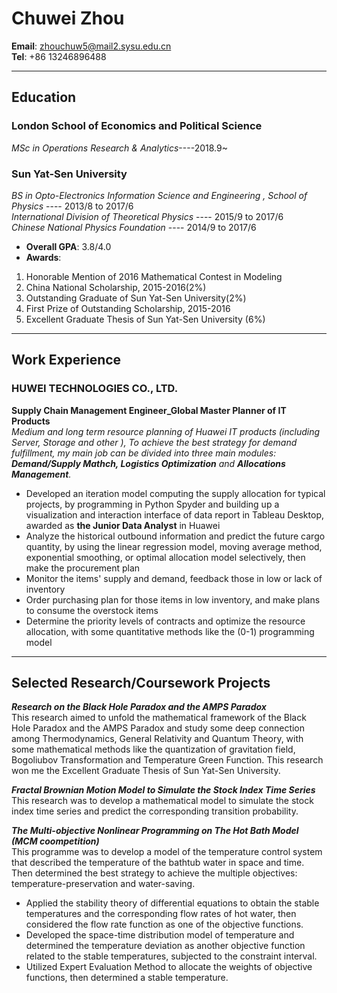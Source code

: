 # Chuwei Zhou   

**Email**:  zhouchuw5@mail2.sysu.edu.cn   
**Tel**: +86 13246896488


-------------------


## Education    
### London School of Economics and Political Science    

_MSc in Operations Research & Analytics_----2018.9~        

   
### Sun Yat-Sen University  


_BS in Opto-Electronics Information Science and Engineering , School of Physics_ ---- 2013/8 to 2017/6   
_International Division of Theoretical Physics_ ---- 2015/9 to 2017/6    
_Chinese National Physics Foundation_ ---- 2014/9 to 2017/6     
- **Overall GPA**: 3.8/4.0    
- **Awards**:     
 1. Honorable Mention of 2016 Mathematical Contest in Modeling     
 2. China National Scholarship, 2015-2016(2%)      
 3. Outstanding Graduate of Sun Yat-Sen University(2%)     
 4. First Prize of Outstanding Scholarship, 2015-2016    
 5. Excellent Graduate Thesis of Sun Yat-Sen University (6%)            
       
 -------------------       
    
## Work Experience     
### HUWEI TECHNOLOGIES CO., LTD.     
**Supply Chain Management Engineer_Global Master Planner of IT Products**    
_Medium and long term resource planning of Huawei IT products (including Server, Storage and other ), To achieve the best strategy for demand fulfillment, my main job can be divided into three main modules: **Demand/Supply Mathch, Logistics Optimization** and **Allocations Management**._      
- Developed an iteration model computing the supply allocation for typical projects, by programming in Python Spyder and building up a visualization and interaction interface of data report in Tableau Desktop, awarded as **the Junior Data Analyst** in Huawei       
- Analyze the historical outbound information and predict the future cargo quantity, by using the linear regression model, moving average method, exponential smoothing, or optimal allocation model selectively, then make the procurement plan      
- Monitor the items' supply and demand, feedback those in low or lack of inventory      
- Order purchasing plan for those items in low inventory, and make plans to consume the overstock items      
- Determine the priority levels of contracts and optimize the resource allocation, with some quantitative methods like the (0-1) programming model      
       
--------------------



      
## Selected Research/Coursework Projects     
**_Research on the Black Hole Paradox and the AMPS Paradox_**     
This research aimed to unfold the mathematical framework of the Black Hole Paradox and the AMPS Paradox and study some deep connection among Thermodynamics, General Relativity and Quantum Theory, with some mathematical methods like the quantization of gravitation field, Bogoliubov Transformation and Temperature Green Function. This research won me the Excellent Graduate Thesis of Sun Yat-Sen University.    
     
**_Fractal Brownian Motion Model to Simulate the Stock Index Time Series_**     
This research was to develop a mathematical model to simulate the stock index time series and predict the corresponding transition probability.    

**_The Multi-objective Nonlinear Programming on The Hot Bath Model (MCM coompetition)_**      
This programme was to develop a model of the temperature control system that described the temperature of the bathtub water in space and time. Then determined the best strategy to achieve the multiple objectives: temperature-preservation and water-saving.    
- Applied the stability theory of differential equations to obtain the stable temperatures and the corresponding flow rates of hot water, then considered the flow rate function as one of the objective functions.      
- Developed the space-time distribution model of temperature and determined the temperature deviation as another objective function related to the stable temperatures, subjected to the constraint interval.      
- Utilized Expert Evaluation Method to allocate the weights of objective functions, then determined a stable temperature.

